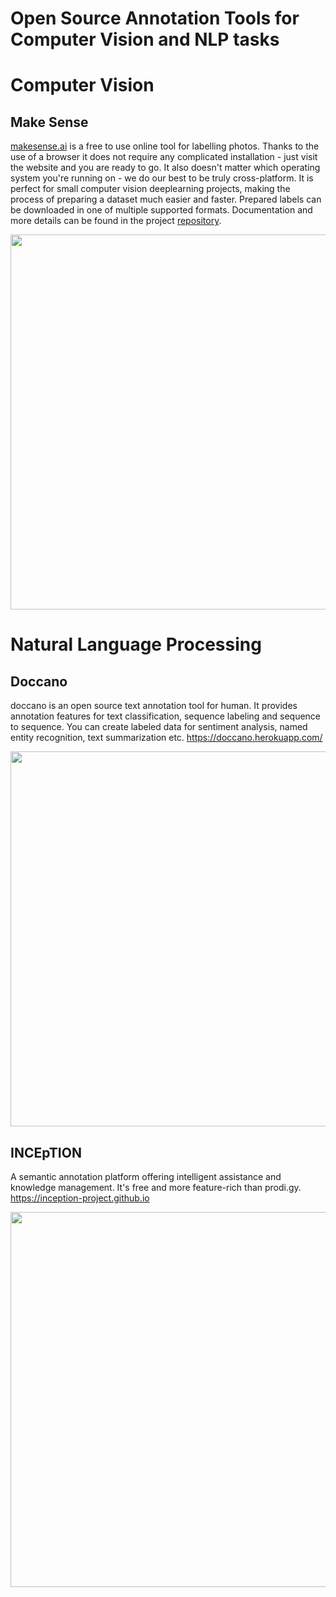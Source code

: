 # Open Source Annotation Tools for Computer Vision and NLP tasks

# Computer Vision

## Make Sense

[makesense.ai][1] is a free to use online tool for labelling photos. Thanks to the use of a browser it does not require any complicated installation - just visit the website and you are ready to go. It also doesn't matter which operating system you're running on - we do our best to be truly cross-platform. It is perfect for small computer vision deeplearning projects, making the process of preparing a dataset much easier and faster. Prepared labels can be downloaded in one of multiple supported formats. Documentation and more details can be found in the project [repository][2].

[<p align="center"><img src="./polygon-demo.gif" width="600"></p>](https://github.com/SkalskiP/make-sense)

# Natural Language Processing

## Doccano

doccano is an open source text annotation tool for human. It provides annotation features for text classification, sequence labeling and sequence to sequence. You can create labeled data for sentiment analysis, named entity recognition, text summarization etc. https://doccano.herokuapp.com/

[<p align="center"><img src="https://github.com/Machine-Learning-Tokyo/Annotation_Tools/blob/master/doccano.gif" width="600"></p>](https://github.com/chakki-works/doccano)

[1]: http://makesense.ai
[2]: https://github.com/SkalskiP/make-sense

## INCEpTION

A semantic annotation platform offering intelligent assistance and knowledge management. It's free and more feature-rich than prodi.gy. https://inception-project.github.io

[<p align="center"><img src="https://inception-project.github.io//images/screenshot-annotation.png" width="600"></p>](https://inception-project.github.io)
